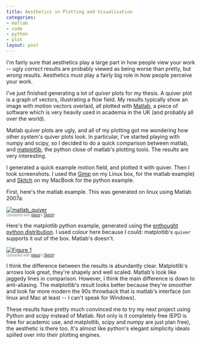 ```yaml
--- 
title: Aesthetics in Plotting and Visualisation
categories: 
- matlab
- code
- python
- plot
layout: post
---
```

I'm fairly sure that aesthetics play a large part in how people view your work
-- ugly *correct* results are probably viewed as being worse than pretty, but
*wrong* results. Aesthetics must play a fairly big role in how people perceive
your work.

I've just finished generating a lot of *quiver* plots for my thesis. A quiver plot is a graph of vectors, illustrating a flow field. My results typically show an image with motion vectors overlaid, all plotted with [Matlab](http://www.mathworks.com/ "The MathWorks - MATLAB and Simulink for Technical Computing"), a piece of software which is very heavily used in academia in the UK (and probably all over the world). 

Matlab quiver plots are ugly, and all of my plotting got me wondering how other system's quiver plots look. In particular, I've started playing with numpy and scipy, so I decided to do a quick comparison between matlab, and [matplotlib](http://matplotlib.sourceforge.net/ "Overview &mdash; Matplotlib v0.98.3 documentation"), the python close of matlab's plotting tools. The results are very interesting.

I generated a quick example motion field, and plotted it with quiver. Then I took screenshots. I used the [Gimp](http://www.gimp.org/ "GIMP - The GNU Image Manipulation Program") on my Linux box, for the matlab example) and [Skitch](http://skitch.com/ "Skitch.com + Skitch = fast and fun screen capture and image sharing.") on my MacBook for the python example.

First, here's the matlab example. This was generated on linux using Matlab 2007a:
<div class="thumbnail"><a href="http://skitch.com/mattfoster/36md/matlab-quiver"><img src="http://img.skitch.com/20081028-e7tjc5ay773fbuxb7p2bra6hsx.preview.jpg" alt="matlab_quiver" /></a><br /><span style="font-family: Lucida Grande, Trebuchet, sans-serif, Helvetica, Arial; font-size: 10px; color: #808080">Uploaded with <a href="http://plasq.com/">plasq</a>'s <a href="http://skitch.com">Skitch</a>!</span></div>

Here's the matplotlib python example, generated using the [enthought python distribution](http://www.enthought.com/products/epd.php "Enthought Python Distribution :: Products :: Enthought, Inc."). I used colour here because I could: matplotlib's `quiver` supports it out of the box. Matlab's doesn't.
<div class="thumbnail"><a href="http://skitch.com/mattfoster/36jm/figure-1"><img src="http://img.skitch.com/20081028-jnb9fa6irn43pefgrninqb1977.preview.jpg" alt="Figure 1" /></a><br /><span style="font-family: Lucida Grande, Trebuchet, sans-serif, Helvetica, Arial; font-size: 10px; color: #808080">Uploaded with <a href="http://plasq.com/">plasq</a>'s <a href="http://skitch.com">Skitch</a>!</span></div>

I think the difference between the results is abundantly clear. Matplotlib's
arrows look great, they're shapely and well scaled. Matlab's look like jaggedy
lines in comparison. However, I think the main difference is down to
anti-aliasing. The matplotlib's result looks better because they're smoother and look far more modern the 90s throwback that is matlab's interface (on linux and Mac at least -- I can't speak for Windows).

These results have pretty much convinced me to try my next project using Python and scipy instead of Matlab. Not only is it completely free (EPD is free for academic use, and matplotlib, scipy and numpy are just plan free), the aesthetic is there too. It's almost like python's elegant simplicity ideals spilled over into their plotting engines.
